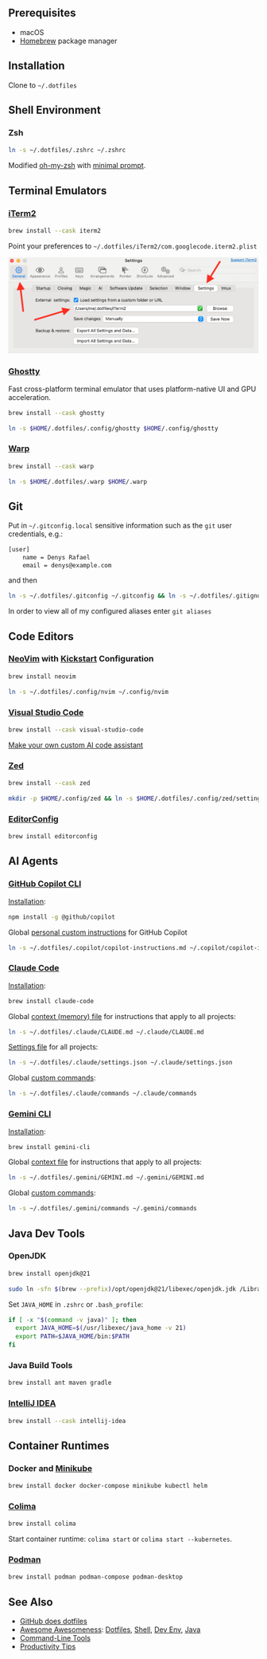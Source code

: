 
## Prerequisites

* macOS
* [Homebrew](http://brew.sh) package manager

## Installation

Clone to `~/.dotfiles`

## Shell Environment

### Zsh

```sh
ln -s ~/.dotfiles/.zshrc ~/.zshrc
```
Modified [oh-my-zsh](https://github.com/ohmyzsh/ohmyzsh) with [minimal prompt](https://github.com/sindresorhus/pure#pure).

## Terminal Emulators

### [iTerm2](http://iterm2.com)

```sh
brew install --cask iterm2
```
Point your preferences to `~/.dotfiles/iTerm2/com.googlecode.iterm2.plist`

![iTerm2-settings](iTerm2/iTerm2-settings.png)

### [Ghostty](https://ghostty.org/)

Fast cross-platform terminal emulator that uses platform-native UI and GPU acceleration.

```sh
brew install --cask ghostty
```
```sh
ln -s $HOME/.dotfiles/.config/ghostty $HOME/.config/ghostty
```

### [Warp](https://warp.dev/)

```sh
brew install --cask warp
```
```sh
ln -s $HOME/.dotfiles/.warp $HOME/.warp
```

## Git

Put in `~/.gitconfig.local` sensitive information such as the `git` user credentials, e.g.:

```
[user]
    name = Denys Rafael
    email = denys@example.com
```

and then

```sh
ln -s ~/.dotfiles/.gitconfig ~/.gitconfig && ln -s ~/.dotfiles/.gitignore_global ~/.gitignore_global && ln -s ~/.dotfiles/.gitignore_global ~/.gitignore
```

In order to view all of my configured aliases enter `git aliases`

## Code Editors

### [NeoVim](https://neovim.io/) with [Kickstart](https://github.com/nvim-lua/kickstart.nvim) Configuration

```sh
brew install neovim
```

```sh
ln -s ~/.dotfiles/.config/nvim ~/.config/nvim
```

### [Visual Studio Code](https://code.visualstudio.com/)

```sh
brew install --cask visual-studio-code
```

[Make your own custom AI code assistant](share/AI_CODE_ASSISTANT.md)

### [Zed](https://zed.dev/)

```sh
brew install --cask zed
```

```sh
mkdir -p $HOME/.config/zed && ln -s $HOME/.dotfiles/.config/zed/settings.json $HOME/.config/zed/settings.json
```

### [EditorConfig](https://editorconfig.org/)

```sh
brew install editorconfig
```

## AI Agents

### [GitHub Copilot CLI](https://github.com/github/copilot-cli)

[Installation](https://github.com/github/copilot-cli?tab=readme-ov-file#installation):
```sh
npm install -g @github/copilot
```

Global [personal custom instructions](https://docs.github.com/en/copilot/how-tos/configure-custom-instructions/add-personal-instructions) for GitHub Copilot
```sh
ln -s ~/.dotfiles/.copilot/copilot-instructions.md ~/.copilot/copilot-instructions.md
```

### [Claude Code](https://docs.anthropic.com/en/docs/claude-code/overview)

[Installation](https://docs.anthropic.com/en/docs/claude-code/quickstart#step-1%3A-install-claude-code):
```sh
brew install claude-code
```

Global [context (memory) file](https://docs.anthropic.com/en/docs/claude-code/memory) for instructions that apply to all projects:
```sh
ln -s ~/.dotfiles/.claude/CLAUDE.md ~/.claude/CLAUDE.md
```

[Settings file](https://docs.anthropic.com/en/docs/claude-code/settings#settings-files) for all projects:
```sh
ln -s ~/.dotfiles/.claude/settings.json ~/.claude/settings.json
```

Global [custom commands](https://docs.anthropic.com/en/docs/claude-code/slash-commands#custom-slash-commands):
```sh
ln -s ~/.dotfiles/.claude/commands ~/.claude/commands
```

### [Gemini CLI](https://github.com/google-gemini/gemini-cli#gemini-cli)

[Installation](https://github.com/google-gemini/gemini-cli#-installation):
```sh
brew install gemini-cli
```

Global [context file](https://github.com/google-gemini/gemini-cli/blob/main/docs/cli/configuration.md#context-files-hierarchical-instructional-context) for instructions that apply to all projects:
```sh
ln -s ~/.dotfiles/.gemini/GEMINI.md ~/.gemini/GEMINI.md
```

Global [custom commands](https://github.com/google-gemini/gemini-cli/blob/main/docs/cli/commands.md#custom-commands):
```sh
ln -s ~/.dotfiles/.gemini/commands ~/.gemini/commands
```

## Java Dev Tools

### OpenJDK

```sh
brew install openjdk@21
```
```sh
sudo ln -sfn $(brew --prefix)/opt/openjdk@21/libexec/openjdk.jdk /Library/Java/JavaVirtualMachines/openjdk-21.jdk
```

Set `JAVA_HOME` in `.zshrc` or `.bash_profile`:
```sh
if [ -x "$(command -v java)" ]; then
  export JAVA_HOME=$(/usr/libexec/java_home -v 21)
  export PATH=$JAVA_HOME/bin:$PATH
fi
```

### Java Build Tools

```sh
brew install ant maven gradle
```

### [IntelliJ IDEA](https://www.jetbrains.com/idea/)

```sh
brew install --cask intellij-idea
```

## Container Runtimes

### Docker and [Minikube](https://github.com/kubernetes/minikube)

```sh
brew install docker docker-compose minikube kubectl helm
```

### [Colima](https://github.com/abiosoft/colima)

```sh
brew install colima
```
Start container runtime: `colima start` or `colima start --kubernetes`.

### [Podman](https://podman.io/)

```sh
brew install podman podman-compose podman-desktop
```


## See Also

* [GitHub does dotfiles](https://dotfiles.github.io/)
* [Awesome Awesomeness](https://github.com/bayandin/awesome-awesomeness): [Dotfiles](https://github.com/webpro/awesome-dotfiles), [Shell](https://github.com/alebcay/awesome-shell), [Dev Env](https://github.com/jondot/awesome-devenv), [Java](https://github.com/akullpp/awesome-java)
* [Command-Line Tools](share/INSTALL.md#command-line-tools)
* [Productivity Tips](share/PRODUCTIVITY.md)
